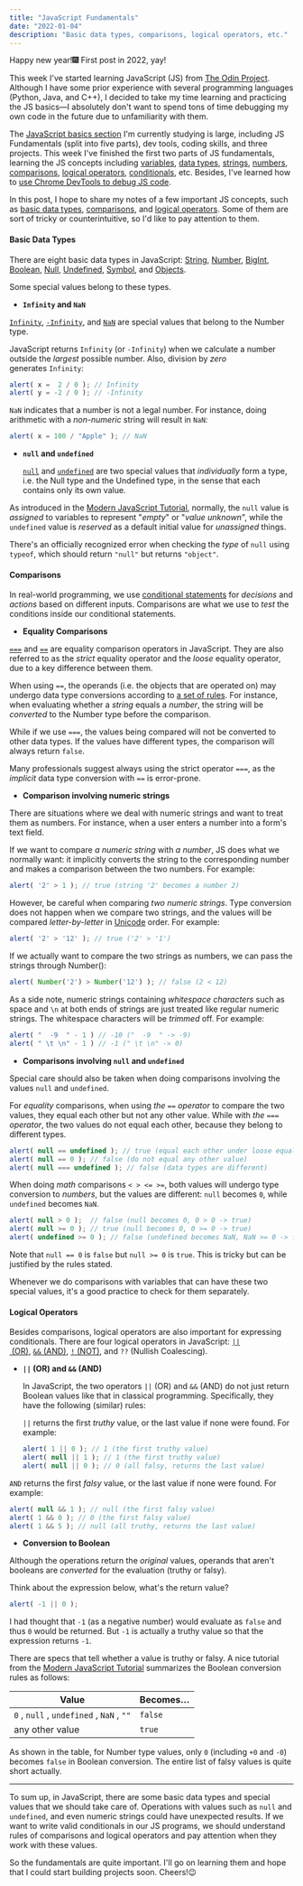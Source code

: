 ```yaml
---
title: "JavaScript Fundamentals"
date: "2022-01-04"
description: "Basic data types, comparisons, logical operators, etc."
--- 
```


Happy new year!🎆 First post in 2022, yay!

This week I've started learning JavaScript (JS) from [The Odin Project](https://www.theodinproject.com/). Although I have some prior experience with several programming languages (Python, Java, and C++), I decided to take my time learning and practicing the JS basics—I absolutely don't want to spend tons of time debugging my own code in the future due to unfamiliarity with them.

The  [JavaScript basics section](https://www.theodinproject.com/paths/foundations/courses/foundations#javascript-basics) I'm currently studying is large, including JS Fundamentals (split into five parts), dev tools, coding skills, and three projects. This week I've finished the first two parts of JS fundamentals, learning the JS concepts including [variables](http://javascript.info/variables), [data types](https://javascript.info/types), [strings](https://developer.mozilla.org/en-US/docs/Web/JavaScript/Reference/Global_Objects/String), [numbers](https://developer.mozilla.org/en-US/docs/Learn/JavaScript/First_steps/Math), [comparisons](https://javascript.info/comparison), [logical operators](https://javascript.info/logical-operators), [conditionals](https://developer.mozilla.org/en-US/docs/Learn/JavaScript/Building_blocks/conditionals), etc. Besides, I've learned how to [use Chrome DevTools to debug JS code](https://developer.chrome.com/docs/devtools/javascript/). 

In this post, I hope to share my notes of a few important JS concepts, such as [basic data types](#basic-data-types), [comparisons](#comparisons), and [logical operators](#logical-operators). Some of them are sort of tricky or counterintuitive, so I'd like to pay attention to them.

#### Basic Data Types

There are eight basic data types in JavaScript: [String](https://developer.mozilla.org/en-US/docs/Web/JavaScript/Data_structures#string_type), [Number](https://developer.mozilla.org/en-US/docs/Web/JavaScript/Data_structures#number_type), [BigInt](https://developer.mozilla.org/en-US/docs/Web/JavaScript/Data_structures#bigint_type), [Boolean](https://developer.mozilla.org/en-US/docs/Web/JavaScript/Data_structures#boolean_type), [Null](https://developer.mozilla.org/en-US/docs/Web/JavaScript/Data_structures#null_type), [Undefined](https://developer.mozilla.org/en-US/docs/Web/JavaScript/Data_structures#undefined_type), [Symbol](https://developer.mozilla.org/en-US/docs/Web/JavaScript/Data_structures#symbol_type), and [Objects](https://developer.mozilla.org/en-US/docs/Web/JavaScript/Data_structures#objects). 

Some special values belong to these types.

* **`Infinity` and `NaN`**
  
 [`Infinity`](https://www.w3schools.com/jsref/jsref_infinity.asp), [`-Infinity`](https://www.w3schools.com/jsref/jsref_infinity.asp), and [`NaN`](https://developer.mozilla.org/en-US/docs/Web/JavaScript/Reference/Global_Objects/NaN) are special values that belong to the Number type.

  JavaScript returns `Infinity` (or `-Infinity`) when we calculate a number outside the *largest* possible number. Also, division by *zero* generates `Infinity`:

  ``` javascript
  alert( x =  2 / 0 ); // Infinity
  alert( y = -2 / 0 ); // -Infinity
  ```
  
  `NaN` indicates that a number is not a legal number. For instance, doing arithmetic with a *non-numeric* string will result in `NaN`:

  ``` javascript
  alert( x = 100 / "Apple" ); // NaN
  ```

* **`null` and `undefined`**
  
  [`null`](https://javascript.info/types#the-null-value) and [`undefined`](https://javascript.info/types#the-undefined-value) are two special values that *individually* form a type, i.e. the Null type and the Undefined type, in the sense that each contains only its own value.

As introduced in the [Modern JavaScript Tutorial](https://javascript.info/types), normally, the `null` value is *assigned* to variables to represent "*empty*" or "*value unknown*", while  the `undefined` value is *reserved* as a default initial value for *unassigned* things.

There's an officially recognized error when checking the *type* of `null` using `typeof`, which should return `"null"` but returns `"object"`.

#### Comparisons

In real-world programming, we use [conditional statements](https://developer.mozilla.org/en-US/docs/Learn/JavaScript/Building_blocks/conditionals) for *decisions* and *actions* based on different inputs. Comparisons are what we use to *test* the conditions inside our conditional statements. 

* **Equality Comparisons**

[`===`](https://developer.mozilla.org/en-US/docs/Web/JavaScript/Equality_comparisons_and_sameness#strict_equality_using_) and [`==`](https://developer.mozilla.org/en-US/docs/Web/JavaScript/Equality_comparisons_and_sameness#loose_equality_using_) are equality comparison operators in JavaScript. They are also referred to as the *strict* equality operator and the *loose* equality operator, due to a key difference between them.

When using `==`, the operands (i.e. the objects that are operated on) may undergo data type conversions according to [a set of rules](https://developer.mozilla.org/en-US/docs/Web/JavaScript/Equality_comparisons_and_sameness#loose_equality_using_). For instance, when evaluating whether a *string* equals a *number*, the string will be *converted* to the Number type before the comparison. 

While if we use `===`, the values being compared will not be converted to other data types. If the values have different types, the comparison will always return `false`.

Many professionals suggest always using the strict operator `===`, as the *implicit* data type conversion with `==` is error-prone. 


* **Comparison involving numeric strings**

There are situations where we deal with numeric strings and want to treat them as numbers. For instance, when a user enters a number into a form's text field. 

If we want to compare *a numeric string* with *a number*, JS does what we normally want: it implicitly converts the string to the corresponding number and makes a comparison between the two numbers. For example:

``` javascript
alert( '2' > 1 ); // true (string '2' becomes a number 2)
```

 However, be careful when comparing *two numeric strings*. Type conversion does not happen when we compare two strings, and the values will be compared *letter-by-letter* in [Unicode](http://www.unicode.org/charts/) order. For example:

``` javascript
alert( '2' > '12' ); // true ('2' > '1')
```

If we actually want to compare the two strings as numbers, we can pass the strings through Number():
``` javascript
alert( Number('2') > Number('12') ); // false (2 < 12)
```

As a side note, numeric strings containing *whitespace characters* such as space and `\n` at both ends of strings are just treated like regular numeric strings. The whitespace characters will be *trimmed* off. For example: 

``` javascript
alert( "  -9  " - 1 ) // -10 ("  -9  " -> -9)
alert( " \t \n" - 1 ) // -1 (" \t \n" -> 0)
```

* **Comparisons involving `null` and `undefined`**

Special care should also be taken when doing comparisons involving the values `null` and `undefined`. 

For *equality* comparisons, when using *the `==` operator* to compare the two values, they equal each other but not any other value. While with *the `===` operator*, the two values do not equal each other, because they belong to different types.
``` javascript
alert( null == undefined ); // true (equal each other under loose equality comparison)
alert( null == 0 ); // false (do not equal any other value)
alert( null === undefined ); // false (data types are different)
``` 
When doing *math* comparisons `< > <= >=`, both values will undergo type conversion to *numbers*, but the values are different: `null` becomes `0`, while `undefined` becomes `NaN`.

``` javascript
alert( null > 0 );  // false (null becomes 0, 0 > 0 -> true)
alert( null >= 0 ); // true (null becomes 0, 0 >= 0 -> true)
alert( undefined >= 0 ); // false (undefined becomes NaN, NaN >= 0 -> false)
```

Note that  `null == 0` is `false` but `null >= 0` is `true`. This is tricky but can be justified by the rules stated. 

Whenever we do comparisons with variables that can have these two special values, it's a good practice to check for them separately. 

#### Logical Operators

Besides comparisons, logical operators are also important for expressing conditionals. There are four logical operators in JavaScript: [`||` (OR)](https://javascript.info/logical-operators#or), [`&&` (AND)](https://javascript.info/logical-operators#and), [`!` (NOT)](https://javascript.info/logical-operators#not), and `??` (Nullish Coalescing). 

* **`||` (OR) and `&&` (AND)**
  
  In JavaScript, the two operators `||` (OR) and `&&` (AND) do not just return Boolean values like that in classical programming. Specifically, they have the following (similar) rules:
  
  `||` returns the first *truthy* value, or the last value if none were found. For example:

  ``` javascript
  alert( 1 || 0 ); // 1 (the first truthy value)
  alert( null || 1 ); // 1 (the first truthy value)
  alert( null || 0 ); // 0 (all falsy, returns the last value)
  ```

 `AND` returns the first *falsy* value, or the last value if none were found. For example:

  ``` javascript
  alert( null && 1 ); // null (the first falsy value)
  alert( 1 && 0 ); // 0 (the first falsy value)
  alert( 1 && 5 ); // null (all truthy, returns the last value)
  ```


* **Conversion to Boolean**

Although the operations return the *original* values, operands that aren't booleans are *converted* for the evaluation (truthy or falsy). 

Think about the expression below, what's the return value?

``` javascript
alert( -1 || 0 );
```
I had thought that `-1` (as a negative number) would evaluate as `false` and thus `0` would be returned. But `-1` is actually a truthy value so that the expression returns `-1`. 


There are specs that tell whether a value is truthy or falsy. A nice tutorial from the [Modern JavaScript Tutorial](https://javascript.info/type-conversions#boolean-conversion) summarizes the Boolean conversion rules as follows:

| Value | Becomes… |
|-------|----------|
| `0` , `null` , `undefined` , `NaN` , `""` | `false` |
| any other value | `true` |

As shown in the table, for Number type values, only `0` (including `+0` and `-0`) becomes `false` in Boolean conversion. 
The entire list of falsy values is quite short actually.

---

<p class="final-paragraph"> To sum up, in JavaScript, there are some basic data types and special values that we should take care of. Operations with values such as <code class="language-text">null</code> and <code class="language-text">undefined</code>, and even numeric strings could have unexpected results. If we want to write valid conditionals in our JS programs, we should understand rules of comparisons and logical operators and pay attention when they work with these values.

So the fundamentals are quite important. I'll go on learning them and hope that I could start building projects soon. Cheers!😉  <p>